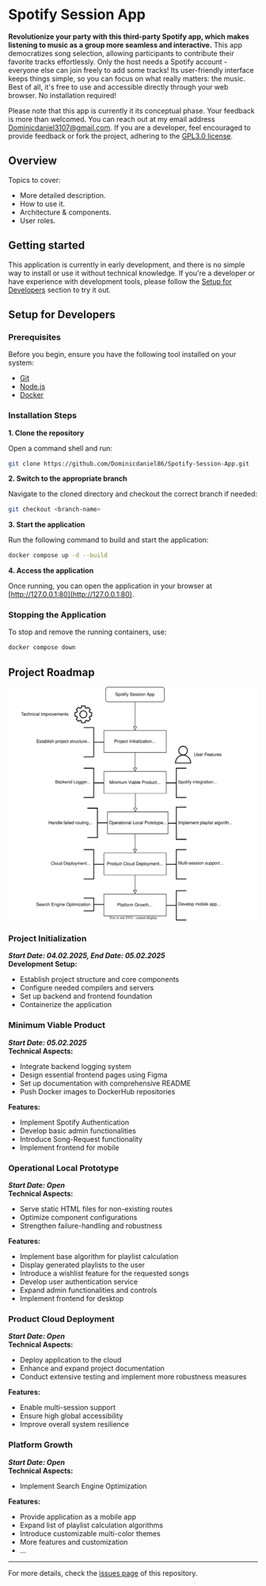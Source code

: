 # Spotify Session App

**Revolutionize your party with this third-party Spotify app, which makes listening to music as a group more seamless and interactive.** This app democratizes song selection, allowing participants to contribute their favorite tracks effortlessly. Only the host needs a Spotify account - everyone else can join freely to add some tracks! Its user-friendly interface keeps things simple, so you can focus on what really matters: the music. Best of all, it's free to use and accessible directly through your web browser. No installation required!

Please note that this app is currently it its conceptual phase. Your feedback is more than welcomed. You can reach out at my email address [Dominicdaniel3107@gmail.com](mailto:Dominicdaniel3107@gmail.com).
If you are a developer, feel encouraged to provide feedback or fork the project, adhering to the [GPL3.0 license](https://github.com/Dominicdaniel86/Spotify-Session-App?tab=GPL-3.0-1-ov-file).

## Overview

Topics to cover:

- More detailed description.
- How to use it.
- Architecture & components.
- User roles.

## Getting started

This application is currently in early development, and there is no simple way to install or use it without technical knowledge. If you're a developer or have experience with development tools, please follow the [Setup for Developers](#setup-for-developers) section to try it out.

## Setup for Developers

### Prerequisites

Before you begin, ensure you have the following tool installed on your system:

- [Git](https://youtube.com)
- [Node.js](https://youtube.com)
- [Docker](https://youtube.com)

### Installation Steps

**1. Clone the repository**

Open a command shell and run:

```bash
git clone https://github.com/Dominicdaniel86/Spotify-Session-App.git
```

**2. Switch to the appropriate branch**

Navigate to the cloned directory and checkout the correct branch if needed:

```bash
git checkout <branch-name>
```

**3. Start the application**

Run the following command to build and start the application:

```bash
docker compose up -d --build
```

**4. Access the application**

Once running, you can open the application in your browser at [http://127.0.0.1:80](http://127.0.0.1:80).

### Stopping the Application

To stop and remove the running containers, use:

```bash
docker compose down
```

## Project Roadmap

<picture>
  <source srcset="/media/roadmap-dark.svg" media="(prefers-color-scheme: dark)">
  <img src="/media/roadmap-light.svg" alt="Project Roadmap Image">
</picture>

### Project Initialization

***Start Date: 04.02.2025, End Date: 05.02.2025***  
**Development Setup:**

- Establish project structure and core components
- Configure needed compilers and servers
- Set up backend and frontend foundation
- Containerize the application

### Minimum Viable Product

***Start Date: 05.02.2025***  
**Technical Aspects:**

- Integrate backend logging system
- Design essential frontend pages using Figma
- Set up documentation with comprehensive README
- Push Docker images to DockerHub repositories

**Features:**

- Implement Spotify Authentication
- Develop basic admin functionalities
- Introduce Song-Request functionality
- Implement frontend for mobile

### Operational Local Prototype

***Start Date: Open***  
**Technical Aspects:**

- Serve static HTML files for non-existing routes
- Optimize component configurations
- Strengthen failure-handling and robustness

**Features:**

- Implement base algorithm for playlist calculation
- Display generated playlists to the user
- Introduce a wishlist feature for the requested songs
- Develop user authentication service
- Expand admin functionalities and controls
- Implement frontend for desktop

### Product Cloud Deployment

***Start Date: Open***  
**Technical Aspects:**

- Deploy application to the cloud
- Enhance and expand project documentation
- Conduct extensive testing and implement more robustness measures

**Features:**

- Enable multi-session support
- Ensure high global accessibility
- Improve overall system resilience

### Platform Growth

***Start Date: Open***  
**Technical Aspects:**

- Implement Search Engine Optimization

**Features:**

- Provide application as a mobile app
- Expand list of playlist calculation algorithms
- Introduce customizable multi-color themes
- More features and customization
- ...

---

For more details, check the [issues page](https://github.com/Dominicdaniel86/Spotify-Session-App/issues) of this repository.
